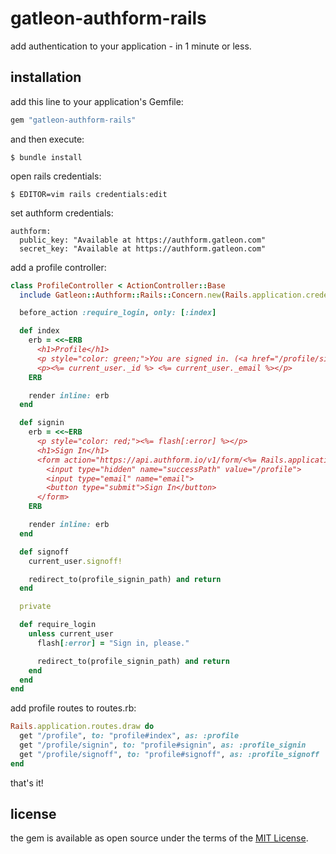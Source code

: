 # gatleon-authform-rails

add authentication to your application - in 1 minute or less.

## installation

add this line to your application's Gemfile:

```ruby
gem "gatleon-authform-rails"
```

and then execute:

```
$ bundle install
```

open rails credentials:

```
$ EDITOR=vim rails credentials:edit
```

set authform credentials:

```
authform:
  public_key: "Available at https://authform.gatleon.com"
  secret_key: "Available at https://authform.gatleon.com"
```

add a profile controller:

```ruby
class ProfileController < ActionController::Base
  include Gatleon::Authform::Rails::Concern.new(Rails.application.credentials.dig(:authform))

  before_action :require_login, only: [:index]

  def index
    erb = <<~ERB
      <h1>Profile</h1>
      <p style="color: green;">You are signed in. (<a href="/profile/signoff">sign off</a>)</p>
      <p><%= current_user._id %> <%= current_user._email %></p>
    ERB

    render inline: erb
  end

  def signin
    erb = <<~ERB
      <p style="color: red;"><%= flash[:error] %></p>
      <h1>Sign In</h1>
      <form action="https://api.authform.io/v1/form/<%= Rails.application.credentials.dig(:authform, :public_key) %>" method="POST">
        <input type="hidden" name="successPath" value="/profile">
        <input type="email" name="email">
        <button type="submit">Sign In</button>
      </form>
    ERB

    render inline: erb
  end

  def signoff
    current_user.signoff!

    redirect_to(profile_signin_path) and return
  end

  private

  def require_login
    unless current_user
      flash[:error] = "Sign in, please."

      redirect_to(profile_signin_path) and return
    end
  end
end
```

add profile routes to routes.rb:

```ruby
Rails.application.routes.draw do
  get "/profile", to: "profile#index", as: :profile
  get "/profile/signin", to: "profile#signin", as: :profile_signin
  get "/profile/signoff", to: "profile#signoff", as: :profile_signoff
end
```

that's it!

## license

the gem is available as open source under the terms of the [MIT License](https://opensource.org/licenses/MIT).

